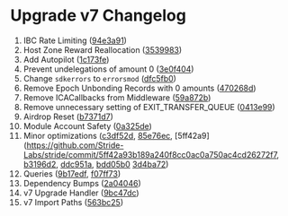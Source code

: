 # Upgrade v7 Changelog

1.  IBC Rate Limiting
    ([94e3a91](https://github.com/Stride-Labs/stride/commit/94e3a91dc582218a477771d9a694966bf901fdf5))
2.  Host Zone Reward Reallocation
    ([3539983](https://github.com/Stride-Labs/stride/commit/353998347af20ae14967e5da73a3f9059c0e1826))
3.  Add Autopilot
    ([1c173fe](https://github.com/Stride-Labs/stride/commit/1c173fed57418bea8fbb19240245757708f25472))
4.  Prevent undelegations of amount 0
    ([3e0f404](https://github.com/Stride-Labs/stride/commit/3e0f40457ed90faa964556c6498c9d976336aa84))
5.  Change `sdkerrors` to `errorsmod`
    ([dfc5fb0](https://github.com/Stride-Labs/stride/commit/dfc5fb0fb33a471f86f1f74992ff3809919e7e80))
6.  Remove Epoch Unbonding Records with 0 amounts
    ([470268d](https://github.com/Stride-Labs/stride/commit/470268d393b15b0a4014e3a61c0478eaddc10756))
7.  Remove ICACallbacks from Middleware
    ([59a872b](https://github.com/Stride-Labs/stride/commit/59a872b20d8553c1a0e8187b2d70304c2a7341b7))
8.  Remove unnecessary setting of EXIT\_TRANSFER\_QUEUE
    ([0413e99](https://github.com/Stride-Labs/stride/commit/0413e999d3c67369e50ca40c61763f522dd02e06))
9.  Airdrop Reset
    ([b7371d7](https://github.com/Stride-Labs/stride/commit/b7371d7b4e02e40cc979d0a0e417113276e3b8a3))
10. Module Account Safety
    ([0a325de](https://github.com/Stride-Labs/stride/commit/0a325deddc0bac58cc43e650773cc3408eabc011))
11. Minor optimizations
    ([c3df52d](https://github.com/Stride-Labs/stride/commit/c3df52d178ebe1e7e3ccf0a697bec3a9fecfdc48),
    [85e76ec](https://github.com/Stride-Labs/stride/commit/85e76ec9b932f0b5bf5617677d1b8306fd33298f),
    \[5ff42a9]\(https://github.com/Stride-Labs/stride/commit/5ff42a93b189a240f8cc0ac0a750ac4cd26272f7,
    [b3196d2](https://github.com/Stride-Labs/stride/commit/b3196d2b3fca62b72b2ba451237379b0747f7b1c),
    [ddc951a](https://github.com/Stride-Labs/stride/commit/ddc951a7656423c7277671ea89a4fff9b8d0be6f),
    [bdd05b0](https://github.com/Stride-Labs/stride/commit/bdd05b0f39317e9ce428508fdcda0d66bd2a0ce1)
    [3d4ba72](https://github.com/Stride-Labs/stride/commit/3d4ba729cfd2529730fdccdb8ee0fdfe151413bd))
12. Queries
    ([9b17edf](https://github.com/Stride-Labs/stride/commit/9b17edfe62a752865eaa9b7b95103345d5c66448),
    [f07ff73](https://github.com/Stride-Labs/stride/commit/f07ff73bd957a6e23afb5c7ec48a6d2334e0d5d7))
13. Dependency Bumps
    ([2a04046](https://github.com/Stride-Labs/stride/commit/2a040460dcafdabafca15010facc7e6e2d29609c))
14. v7 Upgrade Handler
    ([9bc47dc](https://github.com/Stride-Labs/stride/commit/9bc47dc4efb3ebbbbb8a50fd5b371cb5a37bfb14))
15. v7 Import Paths
    ([563bc25](https://github.com/Stride-Labs/stride/commit/563bc25b341c85c8e09d4499f5b3f810338ded60))
